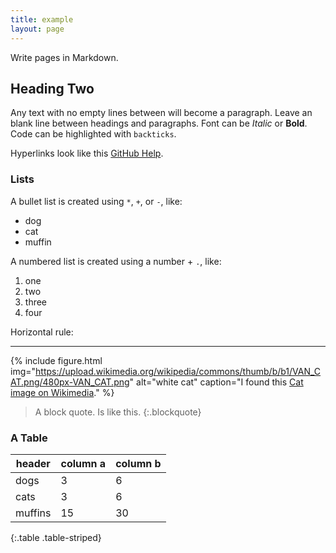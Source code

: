 ```yaml
---
title: example
layout: page
---
```


Write pages in Markdown.

## Heading Two 

Any text with no empty lines between will become a paragraph.
Leave an blank line between headings and paragraphs.
Font can be *Italic* or **Bold**.
Code can be highlighted with `backticks`.

Hyperlinks look like this [GitHub Help](https://help.github.com/).

### Lists 

A bullet list is created using `*`, `+`, or `-`, like:

- dog
- cat
- muffin

A numbered list is created using a number + `.`, like:

1. one
2. two
6. three
2. four

Horizontal rule:

--------------

{% include figure.html img="https://upload.wikimedia.org/wikipedia/commons/thumb/b/b1/VAN_CAT.png/480px-VAN_CAT.png" alt="white cat" caption="I found this [Cat image on Wikimedia](https://commons.wikimedia.org/wiki/File:VAN_CAT.png)." %}

> A block quote.
> Is like this.
{:.blockquote}

### A Table

| header | column a | column b |
| --- | --- | --- |
| dogs | 3 | 6 |
| cats | 3 | 6 |
| muffins | 15 | 30 |
{:.table .table-striped}
